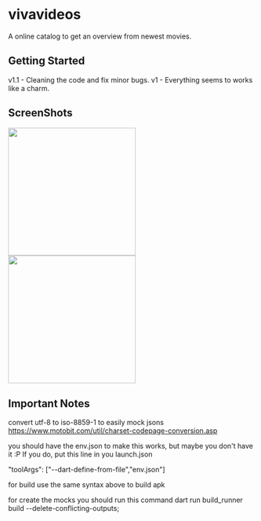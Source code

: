 # vivavideos

A online catalog to get an overview from newest movies.

## Getting Started

v1.1 - Cleaning the code and fix minor bugs.
v1 - Everything seems to works like a charm.

## ScreenShots

<img src="https://github.com/brunos0/vivavideos/assets/49425249/b4600b6b-0130-4a88-a3c0-c3cb4085affd" width="260"> <img src="https://github.com/brunos0/vivavideos/assets/49425249/34ffee72-ae9c-4322-ad92-5de4c634de31" width="260">



## Important Notes

convert utf-8 to iso-8859-1 to easily mock jsons
https://www.motobit.com/util/charset-codepage-conversion.asp

you should have the env.json to make this works, but maybe you don't have it :P
If you do, put this line in you launch.json

  "toolArgs": ["--dart-define-from-file","env.json"]

for build use the same syntax above to build apk

for create the mocks you should run this command
dart run build_runner build --delete-conflicting-outputs;  
